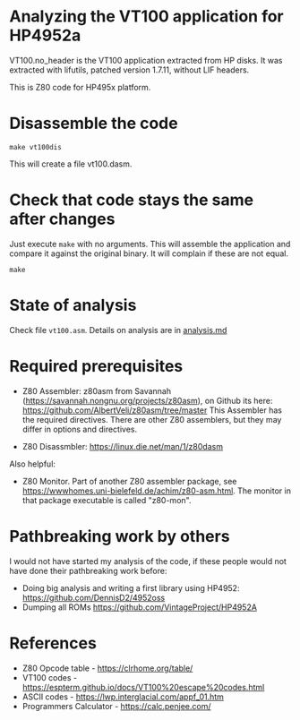 # Analyzing the VT100 application for HP4952a

VT100.no_header is the VT100 application extracted from HP disks.
It was extracted with lifutils, patched version 1.7.11, without LIF headers.

This is Z80 code for HP495x platform.

# Disassemble the code
```shell
make vt100dis
```
This will create a file vt100.dasm.

# Check that code stays the same after changes
Just execute ```make``` with no arguments. This will assemble the application and compare it
against the original binary. It will complain if these are not equal.
```shell
make 
```

# State of analysis
Check file ```vt100.asm```. Details on analysis are in [analysis.md](analysis.md)

# Required prerequisites

* Z80 Assembler: z80asm from Savannah (https://savannah.nongnu.org/projects/z80asm), 
on Github its here: https://github.com/AlbertVeli/z80asm/tree/master
This Assembler has the required directives. There are other Z80 assemblers, but they may differ in options
and directives.

* Z80 Disassmbler:
https://linux.die.net/man/1/z80dasm

Also helpful:
* Z80 Monitor. Part of another Z80 assembler package, see https://wwwhomes.uni-bielefeld.de/achim/z80-asm.html.
  The monitor in that package executable is called "z80-mon".

# Pathbreaking work by others
I would not have started my analysis of the code, if these people would
not have done their pathbreaking work before:

* Doing big analysis and writing a first library using HP4952: https://github.com/DennisD2/4952oss 
* Dumping all ROMs https://github.com/VintageProject/HP4952A

# References
* Z80 Opcode table - https://clrhome.org/table/
* VT100 codes - https://espterm.github.io/docs/VT100%20escape%20codes.html
* ASCII codes - https://lwp.interglacial.com/appf_01.htm
* Programmers Calculator - https://calc.penjee.com/